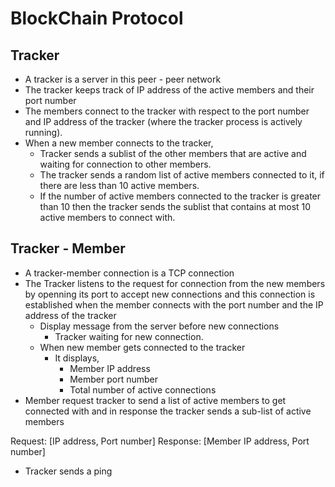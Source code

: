 # BlockChain Protocol

## Tracker
* A tracker is a server in this peer - peer network
* The tracker keeps track of IP address of the active members and their port number
* The  members connect to the tracker with respect to the port number and IP address of the tracker (where the tracker process is actively running).
* When a new member connects to the tracker, 
	* Tracker sends a sublist of the other members that are active and waiting for connection to other members. 
	* The tracker sends a random list of active members connected to it, if there are less than 10 active members.
	* If the number of active members connected to the tracker is greater than 10 then the tracker sends the sublist  that contains at most 10 active members to connect with. 

## Tracker - Member
* A tracker-member connection is a TCP connection
* The Tracker listens to the request for connection from the new members by openning its port to accept new connections and this connection is established when the member connects with the port number and the IP address of the tracker 
	* Display message from the server before new connections
		* Tracker waiting for new connection.
	* When new member gets connected to the tracker
		* It displays,
			* Member IP address
			* Member port number
			* Total number of active connections
* Member request tracker to send a list of active members to get connected with and in response the tracker sends a sub-list of active members

Request: [IP address, Port number]
Response: [Member IP address, Port number]
	

* Tracker sends a ping 
